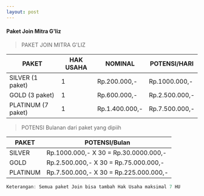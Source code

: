 ```yaml
---
layout: post
---
```

#### Paket Join Mitra G'liz

>PAKET JOIN MITRA G'LIZ

PAKET | HAK USAHA | NOMINAL | POTENSI/HARI
------------ | ------------- | ------------ | ------------
SILVER (1 paket) | 1 | Rp.200.000,- | Rp.1000.000,-
GOLD (3 paket) | 1 | Rp.600.000,- | Rp.2.500.000,-
PLATINUM (7 paket) | 1 | Rp.1.400.000,- | Rp.7.500.000,-

>POTENSI Bulanan dari paket yang dipiih

PAKET |  POTENSI/Bulan
------------ | ------------
SILVER | Rp.1000.000,- X 30 = Rp.30.0000.000,-
GOLD | Rp.2.500.000,- X 30 = Rp.75.000.000,-
PLATINUM | Rp.7.500.000,- X 30 = Rp.225.000.000,-

```javascript
Keterangan: Semua paket Join bisa tambah Hak Usaha maksimal 7 HU
```
